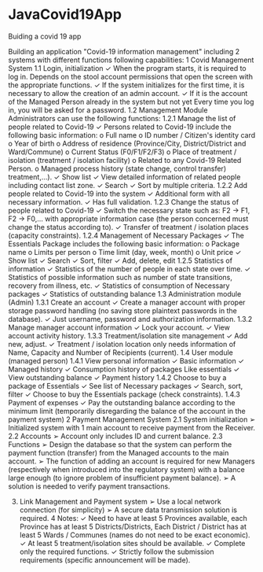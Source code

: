 # JavaCovid19App
Buiding a covid 19 app 

Building an application "Covid-19 information management" including 2 systems with different functions following capabilities:
1 Covid Management System 
  1.1 Login, initialization 
    ✓ When the program starts, it is required to log in. Depends on the stool account permissions that open the screen with the appropriate functions. 
    ✓ If the system initializes for the first time, it is necessary to allow the creation of an admin account. 
    ✓ If it is the account of the Managed Person already in the system but not yet Every time you log in, you will be asked for a password.
  1.2 Management Module Administrators can use the following functions: 
     1.2.1 Manage the list of people related to Covid-19 
      ✓ Persons related to Covid-19 include the following basic information: 
          o Full name 
          o ID number / Citizen's identity card 
          o Year of birth 
          o Address of residence (Province/City, District/District and Ward/Commune) 
          o Current Status (F0/F1/F2/F3) o Place of treatment / isolation (treatment / isolation facility) 
          o Related to any Covid-19 Related Person. o Managed process history (state change, control transfer) treatment,…). 
       ✓ Show list 
       ✓ View detailed information of related people including contact list zone. 
       ✓ Search 
       ✓ Sort by multiple criteria. 
     1.2.2 Add people related to Covid-19 into the system 
       ✓ Additional form with all necessary information.
       ✓ Has full validation.
     1.2.3 Change the status of people related to Covid-19
       ✓ Switch the necessary state such as: F2 -> F1, F2 -> F0,… with appropriate information case (the person concerned must change the status according to).
       ✓ Transfer of treatment / isolation places (capacity constraints).
     1.2.4 Management of Necessary Packages
       ✓ The Essentials Package includes the following basic information:
            o Package name
            o Limits per person
            o Time limit (day, week, month)
            o Unit price
       ✓ Show list
       ✓ Search
       ✓ Sort, filter
       ✓ Add, delete, edit
    1.2.5 Statistics of information
      ✓ Statistics of the number of people in each state over time.
      ✓ Statistics of possible information such as number of state transitions, recovery from illness, etc.
      ✓ Statistics of consumption of Necessary packages
      ✓ Statistics of outstanding balance
  1.3 Administration module (Admin)
      1.3.1 Create an account
        ✓ Create a manager account with proper storage password handling (no saving store plaintext passwords in the database).
        ✓ Just username, password and authorization information.
      1.3.2 Manage manager account information
        ✓ Lock your account.
        ✓ View account activity history.
      1.3.3 Treatment/isolation site management
        ✓ Add new, adjust.
        ✓ Treatment / isolation location only needs information of Name, Capacity and Number of Recipients (current).
  1.4 User module (managed person)
      1.4.1 View personal information
        ✓ Basic information
        ✓ Managed history
        ✓ Consumption history of packages Like essentials
        ✓ View outstanding balance
        ✓ Payment history
      1.4.2 Choose to buy a package of Essentials
        ✓ See list of Necessary packages
        ✓ Search, sort, filter
        ✓ Choose to buy the Essentials package (check constraints).
      1.4.3 Payment of expenses
        ✓ Pay the outstanding balance according to the minimum limit (temporarily disregarding the balance of the account in the payment system)
2 Payment Management System
       2.1 System initialization
          ➢ Initialized system with 1 main account to receive payment from the Receiver.
        2.2 Accounts
          ➢ Account only includes ID and current balance.
        2.3 Functions
          ➢ Design the database so that the system can perform the payment function (transfer) from the Managed accounts to the main account.
          ➢ The function of adding an account is required for new Managers (respectively when introduced into the regulatory system) with a balance large enough (to ignore problem of insufficient payment balance).
          ➢ A solution is needed to verify payment transactions.
          
3. Link Management and Payment system
          ➢ Use a local network connection (for simplicity)
          ➢ A secure data transmission solution is required.
4 Notes:
          ✓ Need to have at least 5 Provinces available, each Province has at least 5 Districts/Districts,
          Each District / District has at least 5 Wards / Communes (names do not need to be exact
          economic).
          ✓ At least 5 treatment/isolation sites should be available.
          ✓ Complete only the required functions.
          ✓ Strictly follow the submission requirements (specific announcement will be made).

